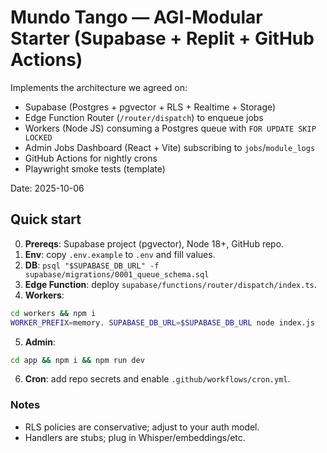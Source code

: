 # Mundo Tango — AGI‑Modular Starter (Supabase + Replit + GitHub Actions)

Implements the architecture we agreed on:
- Supabase (Postgres + pgvector + RLS + Realtime + Storage)
- Edge Function Router (`/router/dispatch`) to enqueue jobs
- Workers (Node JS) consuming a Postgres queue with `FOR UPDATE SKIP LOCKED`
- Admin Jobs Dashboard (React + Vite) subscribing to `jobs`/`module_logs`
- GitHub Actions for nightly crons
- Playwright smoke tests (template)

Date: 2025-10-06

## Quick start

0) **Prereqs**: Supabase project (pgvector), Node 18+, GitHub repo.
1) **Env**: copy `.env.example` to `.env` and fill values.
2) **DB**: `psql "$SUPABASE_DB_URL" -f supabase/migrations/0001_queue_schema.sql`
3) **Edge Function**: deploy `supabase/functions/router/dispatch/index.ts`.
4) **Workers**:
```bash
cd workers && npm i
WORKER_PREFIX=memory. SUPABASE_DB_URL=$SUPABASE_DB_URL node index.js
```
5) **Admin**:
```bash
cd app && npm i && npm run dev
```
6) **Cron**: add repo secrets and enable `.github/workflows/cron.yml`.

### Notes
- RLS policies are conservative; adjust to your auth model.
- Handlers are stubs; plug in Whisper/embeddings/etc.
